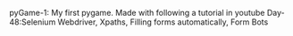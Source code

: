 pyGame-1: My first pygame. Made with following a tutorial in youtube 
Day-48:Selenium Webdriver, Xpaths, Filling forms automatically, Form Bots
